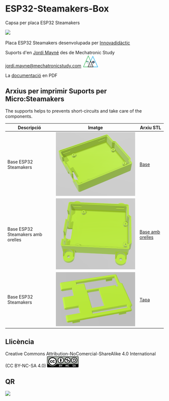 # ESP32-Steamakers-Box
Capsa per placa ESP32 Steamakers

<img src="Imatges/ESP32_Borad.png" width="300" />   

Placa ESP32 Steamakers desenvolupada per [Innovadidàctic](https://shop.innovadidactic.com/ca/standard-placas-shields-y-kits/1567-placa-esp32-steamakers-no-incluye-cable-usb.html)  

Suports d'en [Jordi Mayné](https://github.com/maynej) des de Mechatronic Study jordi.mayne@mechatronicstudy.com <img src="Imatges/Logo3senseFons.png" width="50" />

La [documentació](https://docs.innovadidactic.com/_media/es/manuals/esp32/manual_actividades_esp32_steamakers.pdf) en PDF   

## Arxius per imprimir Suports per Micro:Steamakers

The supports helps to prevents short-circuits and take care of the components.
  
Descripció         | Imatge          | Arxiu STL    
------------- | ------------- | ------------- 
Base ESP32 Steamakers |![](Imatges/BaseESPSteamakers.png) | [Base](STL/BaseESPSteamakers.stl)
Base ESP32 Steamakers amb orelles |![](Imatges/BaseESPSteamakersOrelles.png) | [Base amb orelles](STL/BaseESPSteamakersOrelles.stl)
Base ESP32 Steamakers |![](Imatges/TapaESPSteamakers.png) | [Tapa](STL/TapaESPSteamakers.stl)


## Llicència
Creative Commons Attribution-NoComercial-ShareAlike 4.0 International (CC BY-NC-SA 4.0)  <img src="Imatges/CC.png" width="100" />

## QR
<img src="https://www.codigos-qr.com/qr/php/qr_img.php?d=https%3A%2F%2Fgithub.com%2Fmaynej%2FMicro-Steamakers-Stand&s=6&e=m"/>

